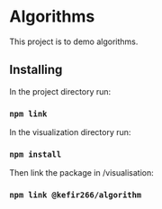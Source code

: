 # Algorithms

This project is to demo algorithms.

## Installing

In the project directory run:

### `npm link`

In the visualization directory run:

### `npm install`

Then link the package in /visualisation:

### `npm link @kefir266/algorithm`
